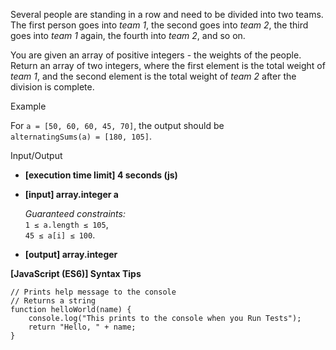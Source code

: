 Several people are standing in a row and need to be divided into two teams. The
first person goes into _team 1_, the second goes into _team 2_, the third goes
into _team 1_ again, the fourth into _team 2_, and so on.

You are given an array of positive integers - the weights of the people. Return
an array of two integers, where the first element is the total weight of _team
1_, and the second element is the total weight of _team 2_ after the division is
complete.

Example

For `a = [50, 60, 60, 45, 70]`, the output should be  
`alternatingSums(a) = [180, 105]`.

Input/Output

- **\[execution time limit\] 4 seconds (js)**

- **\[input\] array.integer a**

  _Guaranteed constraints:_  
  `1 ≤ a.length ≤ 105`,  
  `45 ≤ a[i] ≤ 100`.

- **\[output\] array.integer**

**\[JavaScript (ES6)\] Syntax Tips**

    // Prints help message to the console
    // Returns a string
    function helloWorld(name) {
        console.log("This prints to the console when you Run Tests");
        return "Hello, " + name;
    }
